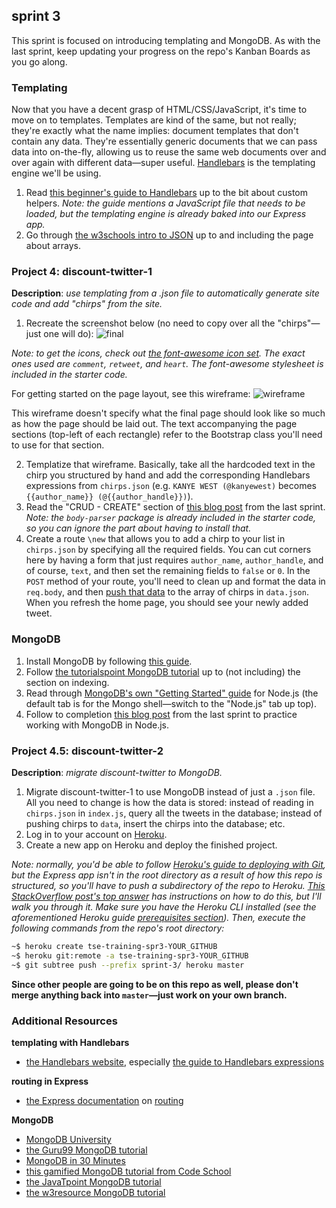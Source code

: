 ## sprint 3
This sprint is focused on introducing templating and MongoDB. As with the last sprint, keep updating your progress on the repo's Kanban Boards as you go along.

### Templating
Now that you have a decent grasp of HTML/CSS/JavaScript, it's time to move on to templates. Templates are kind of the same, but not really; they're exactly what the name implies: document templates that don't contain any data. They're essentially generic documents that we can pass data into on-the-fly, allowing us to reuse the same web documents over and over again with different data&mdash;super useful. [Handlebars](https://handlebarsjs.com/) is the templating engine we'll be using.
1. Read [this beginner's guide to Handlebars](https://www.sitepoint.com/a-beginners-guide-to-handlebars/) up to the bit about custom helpers. *Note: the guide mentions a JavaScript file that needs to be loaded, but the templating engine is already baked into our Express app.*
2. Go through [the w3schools intro to JSON](https://www.w3schools.com/js/js_json_intro.asp) up to and including the page about arrays.

### Project 4: discount-twitter-1
__Description__: *use templating from a .json file to automatically generate site code and add "chirps" from the site.*
1. Recreate the screenshot below (no need to copy over all the "chirps"&mdash;just one will do):
![final](https://github.com/sumeet-bansal/tse-training/blob/master/sprint-3/reference/final.png "final")

*Note: to get the icons, check out [the font-awesome icon set](https://fontawesome.com/icons?d=gallery&m=free). The exact ones used are `comment`, `retweet`, and `heart`. The font-awesome stylesheet is included in the starter code.*

For getting started on the page layout, see this wireframe:
![wireframe](https://github.com/sumeet-bansal/tse-training/blob/master/sprint-3/reference/wireframe.png "wireframe")

This wireframe doesn't specify what the final page should look like so much as how the page should be laid out. The text accompanying the page sections (top-left of each rectangle) refer to the Bootstrap class you'll need to use for that section.

2. Templatize that wireframe. Basically, take all the hardcoded text in the chirp you structured by hand and add the corresponding Handlebars expressions from `chirps.json` (e.g. `KANYE WEST (@kanyewest)` becomes `{{author_name}} (@{{author_handle}})`).
3. Read the "CRUD - CREATE" section of [this blog post](https://zellwk.com/blog/crud-express-mongodb/) from the last sprint. *Note: the `body-parser` package is already included in the starter code, so you can ignore the part about having to install that.*
4. Create a route `\new` that allows you to add a chirp to your list in `chirps.json` by specifying all the required fields. You can cut corners here by having a form that just requires `author_name`, `author_handle`, and of course, `text`, and then set the remaining fields to `false` or `0`. In the `POST` method of your route, you'll need to clean up and format the data in `req.body`, and then [push that data](https://www.w3schools.com/jsref/jsref_push.asp) to the array of chirps in `data.json`. When you refresh the home page, you should see your newly added tweet.

### MongoDB
1. Install MongoDB by following [this guide](https://docs.mongodb.com/manual/administration/install-community/).
2. Follow [the tutorialspoint MongoDB tutorial](https://www.tutorialspoint.com/mongodb/index.htm) up to (not including) the section on indexing.
3. Read through [MongoDB's own "Getting Started" guide](https://docs.mongodb.com/manual/tutorial/getting-started/) for Node.js (the default tab is for the Mongo shell&mdash;switch to the "Node.js" tab up top).
4. Follow to completion [this blog post](https://zellwk.com/blog/crud-express-mongodb/) from the last sprint to practice working with MongoDB in Node.js.

### Project 4.5: discount-twitter-2
__Description__: *migrate discount-twitter to MongoDB.*
1. Migrate discount-twitter-1 to use MongoDB instead of just a `.json` file. All you need to change is how the data is stored: instead of reading in `chirps.json` in `index.js`, query all the tweets in the database; instead of pushing chirps to `data`, insert the chirps into the database; etc.
2. Log in to your account on [Heroku](https://www.heroku.com/).
3. Create a new app on Heroku and deploy the finished project.

*Note: normally, you'd be able to follow [Heroku's guide to deploying with Git](https://devcenter.heroku.com/articles/git), but the Express app isn't in the root directory as a result of how this repo is structured, so you'll have to push a subdirectory of the repo to Heroku. [This StackOverflow post's top answer](https://stackoverflow.com/a/10648623) has instructions on how to do this, but I'll walk you through it. Make sure you have the Heroku CLI installed (see the aforementioned Heroku guide [prerequisites section](https://devcenter.heroku.com/articles/git#prerequisites-install-git-and-the-heroku-cli)). Then, execute the following commands from the repo's root directory:*

```bash
~$ heroku create tse-training-spr3-YOUR_GITHUB
~$ heroku git:remote -a tse-training-spr3-YOUR_GITHUB
~$ git subtree push --prefix sprint-3/ heroku master
```

__Since other people are going to be on this repo as well, please don't merge anything back into `master`&mdash;just work on your own branch.__

### Additional Resources
**templating with Handlebars**
+ [the Handlebars website](https://handlebarsjs.com/), especially [the guide to Handlebars expressions](https://handlebarsjs.com/expressions.html)

**routing in Express**
+ [the Express documentation](https://expressjs.com/) on [routing](https://expressjs.com/en/starter/basic-routing.html)

**MongoDB**
+ [MongoDB University](https://university.mongodb.com/)
+ [the Guru99 MongoDB tutorial](https://www.guru99.com/mongodb-tutorials.html)
+ [MongoDB in 30 Minutes](https://www.youtube.com/watch?v=pWbMrx5rVBE)
+ [this gamified MongoDB tutorial from Code School](https://www.codeschool.com/courses/the-magical-marvels-of-mongodb)
+ [the JavaTpoint MongoDB tutorial](https://www.javatpoint.com/mongodb-tutorial)
+ [the w3resource MongoDB tutorial](https://www.w3resource.com/mongodb/introduction-mongodb.php)